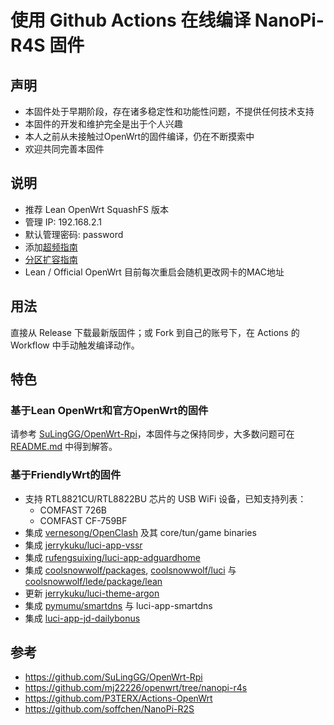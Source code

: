 # 使用 Github Actions 在线编译 NanoPi-R4S 固件

## 声明
* 本固件处于早期阶段，存在诸多稳定性和功能性问题，不提供任何技术支持
* 本固件的开发和维护完全是出于个人兴趣
* 本人之前从未接触过OpenWrt的固件编译，仍在不断摸索中
* 欢迎共同完善本固件

## 说明
* 推荐 Lean OpenWrt SquashFS 版本
* 管理 IP: 192.168.2.1
* 默认管理密码: password
* 添加[超频指南](https://github.com/LewiVir/NanoPi-R4S/blob/main/configs/overclock/OVERCLOCK.md)
* [分区扩容指南](https://mlapp.cn/1011.html)
* Lean / Official OpenWrt 目前每次重启会随机更改网卡的MAC地址

## 用法
直接从 Release 下载最新版固件；或 Fork 到自己的账号下，在 Actions 的 Workflow 中手动触发编译动作。

## 特色
### 基于Lean OpenWrt和官方OpenWrt的固件
请参考 [SuLingGG/OpenWrt-Rpi](https://github.com/SuLingGG/OpenWrt-Rpi)，本固件与之保持同步，大多数问题可在 [README.md](https://github.com/SuLingGG/OpenWrt-Rpi/blob/main/README.md) 中得到解答。

### 基于FriendlyWrt的固件
* 支持 RTL8821CU/RTL8822BU 芯片的 USB WiFi 设备，已知支持列表：
    - COMFAST 726B
    - COMFAST CF-759BF
* 集成 [vernesong/OpenClash](https://github.com/vernesong/OpenClash) 及其 core/tun/game binaries
* 集成 [jerrykuku/luci-app-vssr](https://github.com/jerrykuku/luci-app-vssr)
* 集成 [rufengsuixing/luci-app-adguardhome](https://github.com/rufengsuixing/luci-app-adguardhome)
* 集成 [coolsnowwolf/packages](https://github.com/coolsnowwolf/packages), [coolsnowwolf/luci](https://github.com/coolsnowwolf/luci) 与 [coolsnowwolf/lede/package/lean](https://github.com/coolsnowwolf/lede/tree/master/package/lean)
* 更新 [jerrykuku/luci-theme-argon](https://github.com/jerrykuku/luci-theme-argon)
* 集成 [pymumu/smartdns](https://github.com/pymumu/smartdns) 与 luci-app-smartdns
* 集成 [luci-app-jd-dailybonus](https://github.com/jerrykuku/luci-app-jd-dailybonus)

## 参考
* https://github.com/SuLingGG/OpenWrt-Rpi
* https://github.com/mj22226/openwrt/tree/nanopi-r4s
* https://github.com/P3TERX/Actions-OpenWrt
* https://github.com/soffchen/NanoPi-R2S
